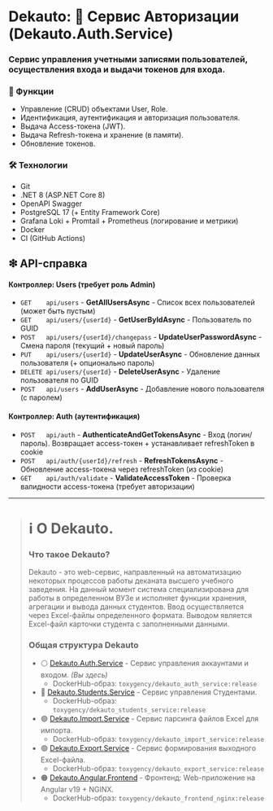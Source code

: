 # Dekauto: 🔵 Сервис Авторизации (Dekauto.Auth.Service)
### Сервис управления учетными записями пользователей, осуществления входа и выдачи токенов для входа.

### 🔸 Функции
- Управление (CRUD) объектами User, Role.
- Идентификация, аутентификация и авторизация пользователя.
- Выдача Access-токена (JWT).
- Выдача Refresh-токена и хранение (в памяти).
- Обновление токенов.

### 🛠 Технологии
- Git
- .NET 8 (ASP.NET Core 8)
- OpenAPI Swagger
- PostgreSQL 17 (+ Entity Framework Core)
- Grafana Loki + Promtail + Prometheus (логирование и метрики)
- Docker
- CI (GitHub Actions)

## ❇ API-справка
#### Контроллер: Users (требует роль Admin)
- `GET    api/users`                  - **GetAllUsersAsync**       - Список всех пользователей (может быть пустым)
- `GET    api/users/{userId}`         - **GetUserByIdAsync**       - Пользователь по GUID
- `POST   api/users/{userId}/changepass` - **UpdateUserPasswordAsync** - Смена пароля (текущий + новый пароль)
- `PUT    api/users/{userId}`         - **UpdateUserAsync**    - Обновление данных пользователя (+ опционально пароль)
- `DELETE api/users/{userId}`         - **DeleteUserAsync**        - Удаление пользователя по GUID
- `POST   api/users`                  - **AddUserAsync**      - Добавление нового пользователя (с паролем)

#### Контроллер: Auth (аутентификация)
- `POST   api/auth`                   - **AuthenticateAndGetTokensAsync** - Вход (логин/пароль). Возвращает access-токен + устанавливает refreshToken в cookie
- `POST   api/auth/{userId}/refresh`  - **RefreshTokensAsync** - Обновление access-токена через refreshToken (из cookie)
- `GET    api/auth/validate`          - **ValidateAccessToken** - Проверка валидности access-токена (требует авторизации)


---
># ℹ О Dekauto.
>### Что такое Dekauto?
>Dekauto - это web-сервис, направленный на автоматизацию некоторых процессов работы деканата высшего учебного заведения. На данный момент система специализирована для работы в определенном ВУЗе и исполняет функции хранения, агрегации и вывода данных студентов. Ввод осуществляется через Excel-файлы определенного формата. Выводом является Excel-файл карточки студента с заполненными данными. 
>
>### Общая структура Dekauto
>* ⚪ [Dekauto.Auth.Service](https://github.com/TOXYGENCY/Dekauto.Auth.Service) - Сервис управления аккаунтами и входом. _(Вы здесь)_
>    * DockerHub-образ: `toxygency/dekauto_auth_service:release`
>* 🔵 [Dekauto.Students.Service](https://github.com/TOXYGENCY/Dekauto.Students.Service) - Сервис управления Студентами.
>    * DockerHub-образ: `toxygency/dekauto_students_service:release`
>* 🟣 [Dekauto.Import.Service](https://github.com/TOXYGENCY/Dekauto.Import.Service) - Сервис парсинга файлов Excel для импорта.
>    * DockerHub-образ: `toxygency/dekauto_import_service:release`
>* 🟢 [Dekauto.Export.Service](https://github.com/TOXYGENCY/Dekauto.Export.Service) - Сервис формирования выходного Excel-файла.
>    * DockerHub-образ: `toxygency/dekauto_export_service:release`
>* 🟠 [Dekauto.Angular.Frontend](https://github.com/TOXYGENCY/Dekauto.Angular.Frontend) - Фронтенд: Web-приложение на Angular v19 + NGINX.
>    * DockerHub-образ: `toxygency/dekauto_frontend_nginx:release`
